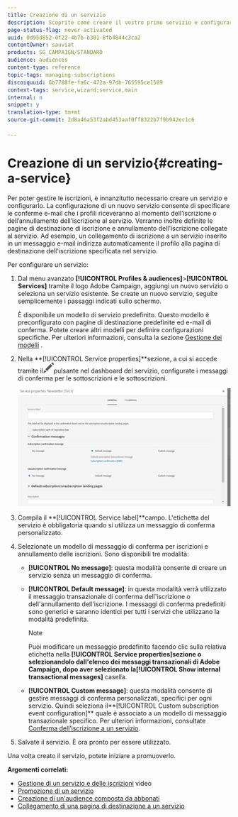 ```yaml
---
title: Creazione di un servizio
description: Scoprite come creare il vostro primo servizio e configurarlo per inviare le conferme e-mail ai vostri abbonati.
page-status-flag: never-activated
uuid: 0d95d852-0f22-4b7b-b301-8fb4844c3ca2
contentOwner: sauviat
products: SG_CAMPAIGN/STANDARD
audience: audiences
content-type: reference
topic-tags: managing-subscriptions
discoiquuid: 6b7788fe-fa6c-472a-97db-765595ce1589
context-tags: service,wizard;service,main
internal: n
snippet: y
translation-type: tm+mt
source-git-commit: 2d8a46a53f2abd453aaf0ff8322b7f9b942ec1c6

---
```



# Creazione di un servizio{#creating-a-service}

Per poter gestire le iscrizioni, è innanzitutto necessario creare un servizio e configurarlo. La configurazione di un nuovo servizio consente di specificare le conferme e-mail che i profili riceveranno al momento dell’iscrizione o dell’annullamento dell’iscrizione al servizio. Verranno inoltre definite le pagine di destinazione di iscrizione e annullamento dell&#39;iscrizione collegate al servizio. Ad esempio, un collegamento di iscrizione a un servizio inserito in un messaggio e-mail indirizza automaticamente il profilo alla pagina di destinazione dell&#39;iscrizione specificata nel servizio.

Per configurare un servizio:

1. Dal menu avanzato **[!UICONTROL Profiles & audiences]**>**[!UICONTROL Services]** tramite il logo Adobe Campaign, aggiungi un nuovo servizio o seleziona un servizio esistente. Se create un nuovo servizio, seguite semplicemente i passaggi indicati sullo schermo.

   È disponibile un modello di servizio predefinito. Questo modello è preconfigurato con pagine di destinazione predefinite ed e-mail di conferma. Potete creare altri modelli per definire configurazioni specifiche. Per ulteriori informazioni, consulta la sezione [Gestione dei modelli](../../start/using/marketing-activity-templates.md) .

1. Nella **[!UICONTROL Service properties]**sezione, a cui si accede tramite il![](assets/edit_darkgrey-24px.png)pulsante nel dashboard del servizio, configurate i messaggi di conferma per le sottoscrizioni e le sottoscrizioni.

   ![](assets/lp_service_parameters.png)

1. Compila il **[!UICONTROL Service label]**campo. L&#39;etichetta del servizio è obbligatoria quando si utilizza un messaggio di conferma personalizzato.

1. Selezionate un modello di messaggio di conferma per iscrizioni e annullamento delle iscrizioni. Sono disponibili tre modalità:

   * **[!UICONTROL No message]**: questa modalità consente di creare un servizio senza un messaggio di conferma.
   * **[!UICONTROL Default message]**: in questa modalità verrà utilizzato il messaggio transazionale di conferma dell&#39;iscrizione o dell&#39;annullamento dell&#39;iscrizione. I messaggi di conferma predefiniti sono generici e saranno identici per tutti i servizi che utilizzano la modalità predefinita.

      >[!NOTE]
      >
      >Puoi modificare un messaggio predefinito facendo clic sulla relativa etichetta nella **[!UICONTROL Service properties]**sezione o selezionandolo dall&#39;elenco dei messaggi transazionali di Adobe Campaign, dopo aver selezionato la**[!UICONTROL Show internal transactional messages]** casella.

   * **[!UICONTROL Custom message]**: questa modalità consente di gestire messaggi di conferma personalizzati, specifici per ogni servizio. Quindi seleziona il**[!UICONTROL Custom subscription event configuration]** quale è associato a un modello di messaggio [](../../channels/using/about-transactional-messaging.md) transazionale specifico. Per ulteriori informazioni, consultate [Conferma dell’iscrizione a un servizio](../../audiences/using/confirming-subscription-to-a-service.md).

1. Salvate il servizio. È ora pronto per essere utilizzato.

Una volta creato il servizio, potete iniziare a promuoverlo.

**Argomenti correlati:**

* [Gestione di un servizio e delle iscrizioni](https://docs.adobe.com/content/help/en/campaign-learn/campaign-standard-tutorials/profiles-and-audiences/services-and-subscriptions.html) video
* [Promozione di un servizio](../../audiences/using/promoting-a-service.md)
* [Creazione di un&#39;audience composta da abbonati](../../audiences/using/creating-audiences.md#creating-list-audiences)
* [Collegamento di una pagina di destinazione a un servizio](../../channels/using/configuring-landing-page.md#linking-a-landing-page-to-a-service)
